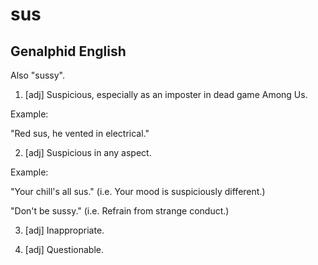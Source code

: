 # sus
## Genalphid English

Also "sussy".

1. [adj] Suspicious, especially as an imposter in dead game Among Us.

Example:

"Red sus, he vented in electrical."

2. [adj] Suspicious in any aspect.

Example:

"Your chill's all sus." (i.e. Your mood is suspiciously different.)

"Don't be sussy." (i.e. Refrain from strange conduct.)

3. [adj] Inappropriate.

4. [adj] Questionable.
